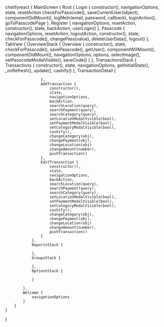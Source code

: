chelifyreact {
    MainScreen {
        Root {
            Login {
                constructor(),
                navigationOptions,
                state,
                resetAction
                checkForPasscode(),
                saveCurrentUser(object),
                componentDidMount(),
                logMeIn(email, password, callback),
                loginAction(),
                goToPasscodePage
            },
            Register {
                navigationOptions,
                resetAction,
                constructor(),
                state,
                backAction,
                userLogin()
            },
            Passcode {
                navigationOptions,
                resetAction,
                logoutAction,
                constructor(),
                state,
                checkForPasscode(),
                changePass(value),
                deleteUserData(),
                logout()
            },
            TabView {
                OverviewStack {
                    Overview {
                        constructor(),
                        state,
                        checkForPasscode(),
                        savePasscode(),
                        getUser(),
                        componentWillMount(),
                        componentDidMount(),
                        navigationOptions,
                        options,
                        selectImage(),
                        setPasscodeModalVisible(),
                        saveCode()
                    }
                },
                TransactionsStack {
                    Transactions {
                        constructor(),
                        state,
                        navigationOptions,
                        getInitialState(),
                        _onRefresh(),
                        update(),
                        cashify()
                    },
                    TransactionDetail {

                    },
                    AddTransaction {
                        constructor(),
                        state,
                        navigationOptions,
                        backAction,
                        searchLocation(query),
                        searchPayment(query),
                        searchCategory(query),
                        setLocationModalVisible(bool),
                        setPaymentModalVisible(bool),
                        setCategoryModalVisible(bool),
                        cashify(),
                        changeCategory(obj),
                        changePayment(obj),
                        changeLocation(obj)
                        changeAmount(number),
                        pushTransaction()
                    },
                    EditTransaction {
                        constructor(),
                        state,
                        navigationOptions,
                        backAction,
                        searchLocation(query),
                        searchPayment(query),
                        searchCategory(query),
                        setLocationModalVisible(bool),
                        setPaymentModalVisible(bool),
                        setCategoryModalVisible(bool),
                        cashify(),
                        changeCategory(obj),
                        changePayment(obj),
                        changeLocation(obj)
                        changeAmount(number),
                        pushTransaction()
                    }
                },
                ReportsStack {

                },
                GroupsStack {

                },
                OptionsStack {

                }

            },
            Welcome {
                navigationOptions
            }
        }
    }
}